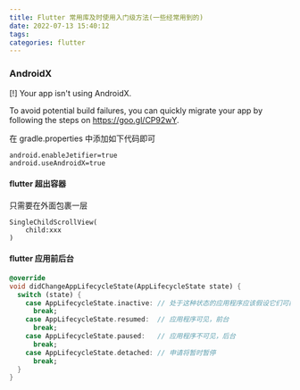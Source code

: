 ```yaml
---
title: Flutter 常用库及时使用入门级方法(一些经常用到的)
date: 2022-07-13 15:40:12
tags:
categories: flutter
---
```


### AndroidX

[!] Your app isn't using AndroidX.

 To avoid potential build failures, you can quickly migrate your app by following the steps on https://goo.gl/CP92wY.

在 gradle.properties 中添加如下代码即可

```
android.enableJetifier=true
android.useAndroidX=true
```

#### flutter 超出容器

只需要在外面包裹一层

```
SingleChildScrollView(
    child:xxx
)
```

#### flutter 应用前后台

```dart
@override
void didChangeAppLifecycleState(AppLifecycleState state) {
  switch (state) {
    case AppLifecycleState.inactive: // 处于这种状态的应用程序应该假设它们可能在任何时候暂停。
      break;
    case AppLifecycleState.resumed:  // 应用程序可见，前台
      break;
    case AppLifecycleState.paused:   // 应用程序不可见，后台
      break;
    case AppLifecycleState.detached: // 申请将暂时暂停
      break;
  }
}
```
